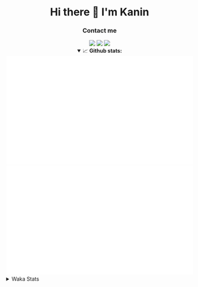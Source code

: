 <div align="center">
 <h1>Hi there 👋 I'm Kanin</h1>
 <h3>Contact me</h3>
 <a href="mailto:im@kanin.dev"><img src="https://img.shields.io/badge/gmail-%23D14836.svg?&style=for-the-badge&logo=gmail&logoColor=white"/></a>
 <a href="https://twitter.com/KaninDev"><img src="https://img.shields.io/badge/twitter-%231DA1F2.svg?&style=for-the-badge&logo=twitter&logoColor=white"/></a>
 <a href="https://www.linkedin.com/in/KaninDev"><img src="https://img.shields.io/badge/linkedin-%230077B5.svg?&style=for-the-badge&logo=linkedin&logoColor=white"/></a>
<details open>
  <summary>📈 <b>Github stats:</b></summary>
  <img src="https://github.com/Kanin/Kanin/blob/master/scripts/GitHubStats/generated/overview.svg"/>
  <img src="https://github.com/Kanin/Kanin/blob/master/scripts/GitHubStats/generated/languages.svg"/>
</details>
</div>

<details>
 <summary>Waka Stats</summary>

<!--START_SECTION:waka-->
![Code Time](http://img.shields.io/badge/Code%20Time-1%2C860%20hrs%2043%20mins-blue)

![Profile Views](http://img.shields.io/badge/Profile%20Views-9-blue)

![Lines of code](https://img.shields.io/badge/From%20Hello%20World%20I%27ve%20Written-20%20Thousand%20lines%20of%20code-blue)

**🐱 My GitHub Data** 

> 🏆 243 Contributions in the Year 2022
 > 
> 📦 86.8 kB Used in GitHub's Storage 
 > 
> 🚫 Not Opted to Hire
 > 
> 📜 14 Public Repositories 
 > 
> 🔑 9 Private Repositories  
 > 
**I'm a Night 🦉** 

```text
🌞 Morning    95 commits     ████░░░░░░░░░░░░░░░░░░░░░   16.18% 
🌆 Daytime    160 commits    ██████░░░░░░░░░░░░░░░░░░░   27.26% 
🌃 Evening    203 commits    ████████░░░░░░░░░░░░░░░░░   34.58% 
🌙 Night      129 commits    █████░░░░░░░░░░░░░░░░░░░░   21.98%

```
📅 **I'm Most Productive on Sunday** 

```text
Monday       89 commits     ███░░░░░░░░░░░░░░░░░░░░░░   15.16% 
Tuesday      61 commits     ██░░░░░░░░░░░░░░░░░░░░░░░   10.39% 
Wednesday    84 commits     ███░░░░░░░░░░░░░░░░░░░░░░   14.31% 
Thursday     92 commits     ████░░░░░░░░░░░░░░░░░░░░░   15.67% 
Friday       62 commits     ██░░░░░░░░░░░░░░░░░░░░░░░   10.56% 
Saturday     95 commits     ████░░░░░░░░░░░░░░░░░░░░░   16.18% 
Sunday       104 commits    ████░░░░░░░░░░░░░░░░░░░░░   17.72%

```


📊 **This Week I Spent My Time On** 

```text
⌚︎ Time Zone: America/New_York

💬 Programming Languages: 
Python                   2 hrs 55 mins       █████████████████████░░░░   83.87% 
virtualenv               19 mins             ██░░░░░░░░░░░░░░░░░░░░░░░   9.41% 
GitIgnore file           6 mins              ░░░░░░░░░░░░░░░░░░░░░░░░░   3.11% 
.env file                1 min               ░░░░░░░░░░░░░░░░░░░░░░░░░   0.89% 
Log File                 1 min               ░░░░░░░░░░░░░░░░░░░░░░░░░   0.87%

🔥 Editors: 
PyCharm                  3 hrs 28 mins       █████████████████████████   100.0%

🐱‍💻 Projects: 
BotBase.py               3 hrs 28 mins       █████████████████████████   99.77% 
Naila.py                 0 secs              ░░░░░░░░░░░░░░░░░░░░░░░░░   0.2% 
discord-py               0 secs              ░░░░░░░░░░░░░░░░░░░░░░░░░   0.02% 
Unknown Project          0 secs              ░░░░░░░░░░░░░░░░░░░░░░░░░   0.01%

💻 Operating System: 
Linux                    3 hrs 28 mins       █████████████████████████   100.0%

```

**I Mostly Code in Python** 

```text
Python                   23 repos            ███████████████████░░░░░░   76.67% 
JavaScript               3 repos             ██░░░░░░░░░░░░░░░░░░░░░░░   10.0% 
Java                     2 repos             █░░░░░░░░░░░░░░░░░░░░░░░░   6.67% 
Kotlin                   1 repo              ░░░░░░░░░░░░░░░░░░░░░░░░░   3.33% 
HTML                     1 repo              ░░░░░░░░░░░░░░░░░░░░░░░░░   3.33%

```


**Timeline**

![Chart not found](https://raw.githubusercontent.com/Kanin/Kanin/master/charts/bar_graph.png) 


 Last Updated on 13/04/2022 03:44:33 UTC
<!--END_SECTION:waka-->
</details>
